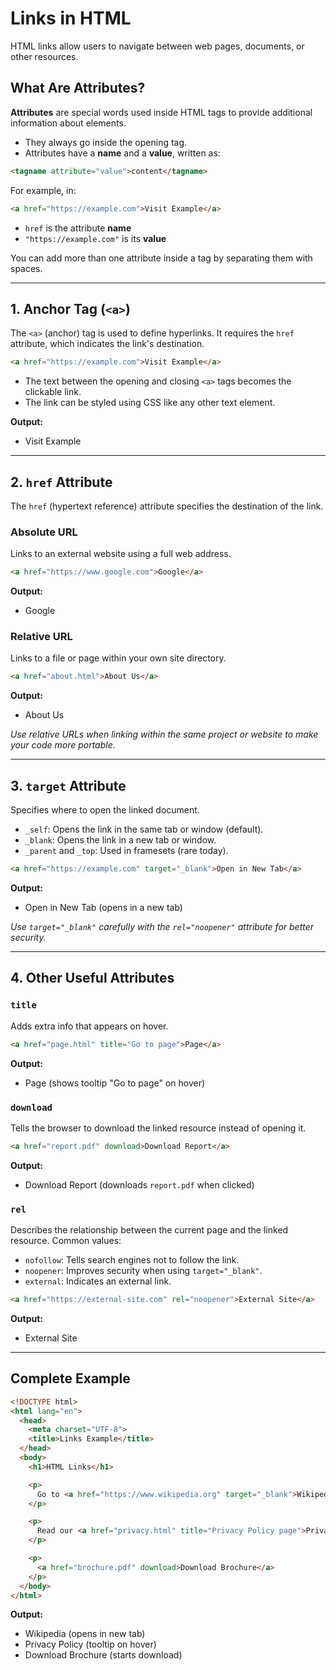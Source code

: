# Links in HTML

HTML links allow users to navigate between web pages, documents, or other resources.

## What Are Attributes?

**Attributes** are special words used inside HTML tags to provide additional information about elements.

* They always go inside the opening tag.
* Attributes have a **name** and a **value**, written as:

```html
<tagname attribute="value">content</tagname>
```

For example, in:

```html
<a href="https://example.com">Visit Example</a>
```

* `href` is the attribute **name**
* `"https://example.com"` is its **value**

You can add more than one attribute inside a tag by separating them with spaces.

---

## 1. Anchor Tag (`<a>`)

The `<a>` (anchor) tag is used to define hyperlinks. It requires the `href` attribute, which indicates the link's destination.

```html
<a href="https://example.com">Visit Example</a>
```

* The text between the opening and closing `<a>` tags becomes the clickable link.
* The link can be styled using CSS like any other text element.

**Output:**

* Visit Example

---

## 2. `href` Attribute

The `href` (hypertext reference) attribute specifies the destination of the link.

### Absolute URL

Links to an external website using a full web address.

```html
<a href="https://www.google.com">Google</a>
```

**Output:**

* Google

### Relative URL

Links to a file or page within your own site directory.

```html
<a href="about.html">About Us</a>
```

**Output:**

* About Us

*Use relative URLs when linking within the same project or website to make your code more portable.*

---

## 3. `target` Attribute

Specifies where to open the linked document.

* `_self`: Opens the link in the same tab or window (default).
* `_blank`: Opens the link in a new tab or window.
* `_parent` and `_top`: Used in framesets (rare today).

```html
<a href="https://example.com" target="_blank">Open in New Tab</a>
```

**Output:**

* Open in New Tab (opens in a new tab)

*Use `target="_blank"` carefully with the `rel="noopener"` attribute for better security.*

---

## 4. Other Useful Attributes

### `title`

Adds extra info that appears on hover.

```html
<a href="page.html" title="Go to page">Page</a>
```

**Output:**

* Page (shows tooltip "Go to page" on hover)

### `download`

Tells the browser to download the linked resource instead of opening it.

```html
<a href="report.pdf" download>Download Report</a>
```

**Output:**

* Download Report (downloads `report.pdf` when clicked)

### `rel`

Describes the relationship between the current page and the linked resource.
Common values:

* `nofollow`: Tells search engines not to follow the link.
* `noopener`: Improves security when using `target="_blank"`.
* `external`: Indicates an external link.

```html
<a href="https://external-site.com" rel="noopener">External Site</a>
```

**Output:**

* External Site

---

## Complete Example

```html
<!DOCTYPE html>
<html lang="en">
  <head>
    <meta charset="UTF-8">
    <title>Links Example</title>
  </head>
  <body>
    <h1>HTML Links</h1>

    <p>
      Go to <a href="https://www.wikipedia.org" target="_blank">Wikipedia</a> for more info.
    </p>

    <p>
      Read our <a href="privacy.html" title="Privacy Policy page">Privacy Policy</a>.
    </p>

    <p>
      <a href="brochure.pdf" download>Download Brochure</a>
    </p>
  </body>
</html>
```

**Output:**

* Wikipedia (opens in new tab)
* Privacy Policy (tooltip on hover)
* Download Brochure (starts download)
